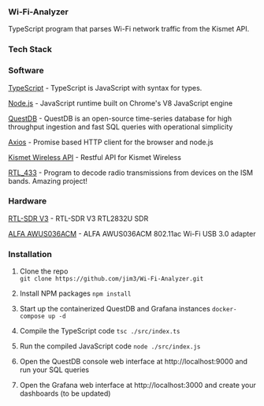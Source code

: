 ### Wi-Fi-Analyzer

TypeScript program that parses Wi-Fi network traffic from the Kismet API.

### Tech Stack


### Software

[TypeScript](https://www.typescriptlang.org/) - TypeScript is JavaScript with syntax for types.

[Node.js](https://nodejs.org/en/) - JavaScript runtime built on Chrome's V8 JavaScript engine

[QuestDB](https://questdb.io/) - QuestDB is an open-source time-series database for high throughput ingestion and fast SQL queries with operational simplicity

[Axios](https://axios-http.com) - Promise based HTTP client for the browser and node.js

[Kismet Wireless API](https://www.kismetwireless.net/docs/api) - Restful API for Kismet Wireless

[RTL_433](https://github.com/merbanan/rtl_433) - Program to decode radio transmissions from devices on the ISM bands. Amazing project!

### Hardware

[RTL-SDR V3](https://www.amazon.com/dp/B0BMKB3L47?th=1) - RTL-SDR V3 RTL2832U SDR

[ALFA AWUS036ACM](https://www.amazon.com/Network-AWUS036ACM-Long-Range-Wide-Coverage-High-Sensitivity/dp/B08BJS8FXD) - ALFA AWUS036ACM 802.11ac Wi-Fi USB 3.0 adapter

### Installation

1.  Clone the repo  
    `git clone https://github.com/jim3/Wi-Fi-Analyzer.git`

2.  Install NPM packages
    `npm install`

3.  Start up the containerized QuestDB and Grafana instances
    `docker-compose up -d`

4.  Compile the TypeScript code
    `tsc ./src/index.ts`

5.  Run the compiled JavaScript code
    `node ./src/index.js`

6.  Open the QuestDB console web interface at http://localhost:9000 and run your SQL queries

7.  Open the Grafana web interface at http://localhost:3000 and create your dashboards (to be updated)
